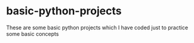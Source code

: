 # basic-python-projects
These are some basic python projects which I have coded just to practice some basic concepts

